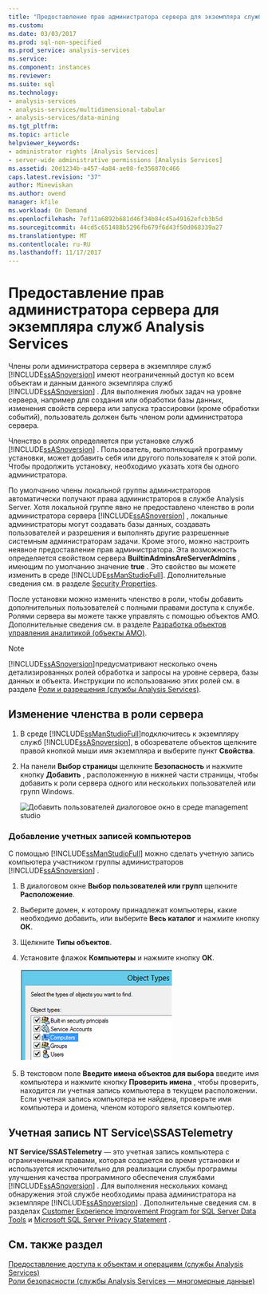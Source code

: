 ```yaml
---
title: "Предоставление прав администратора сервера для экземпляра служб Analysis Services | Документы Microsoft"
ms.custom: 
ms.date: 03/03/2017
ms.prod: sql-non-specified
ms.prod_service: analysis-services
ms.service: 
ms.component: instances
ms.reviewer: 
ms.suite: sql
ms.technology:
- analysis-services
- analysis-services/multidimensional-tabular
- analysis-services/data-mining
ms.tgt_pltfrm: 
ms.topic: article
helpviewer_keywords:
- administrator rights [Analysis Services]
- server-wide administrative permissions [Analysis Services]
ms.assetid: 20d1234b-a457-4a84-ae08-fe356870c466
caps.latest.revision: "37"
author: Minewiskan
ms.author: owend
manager: kfile
ms.workload: On Demand
ms.openlocfilehash: 7ef11a6892b681d46f34b84c45a49162efcb3b5d
ms.sourcegitcommit: 44cd5c651488b5296fb679f6d43f50d068339a27
ms.translationtype: MT
ms.contentlocale: ru-RU
ms.lasthandoff: 11/17/2017
---
```

# <a name="grant-server-admin-rights-to-an--analysis-services-instance"></a>Предоставление прав администратора сервера для экземпляра служб Analysis Services
  Члены роли администратора сервера в экземпляре служб [!INCLUDE[ssASnoversion](../../includes/ssasnoversion-md.md)] имеют неограниченный доступ ко всем объектам и данным данного экземпляра служб [!INCLUDE[ssASnoversion](../../includes/ssasnoversion-md.md)] . Для выполнения любых задач на уровне сервера, например для создания или обработки базы данных, изменения свойств сервера или запуска трассировки (кроме обработки событий), пользователь должен быть членом роли администратора сервера.  
  
 Членство в ролях определяется при установке служб [!INCLUDE[ssASnoversion](../../includes/ssasnoversion-md.md)] . Пользователь, выполняющий программу установки, может добавить себя или другого пользователя к этой роли. Чтобы продолжить установку, необходимо указать хотя бы одного администратора.  
  
 По умолчанию члены локальной группы администраторов автоматически получают права администраторов в службе Analysis Server. Хотя локальной группе явно не предоставлено членство в роли администратора сервера [!INCLUDE[ssASnoversion](../../includes/ssasnoversion-md.md)] , локальные администраторы могут создавать базы данных, создавать пользователей и разрешения и выполнять другие разрешенные системным администраторам задачи. Кроме этого, можно настроить неявное предоставление прав администратора. Эта возможность определяется свойством сервера **BuiltinAdminsAreServerAdmins** , имеющим по умолчанию значение **true** . Это свойство вы можете изменить в среде [!INCLUDE[ssManStudioFull](../../includes/ssmanstudiofull-md.md)]. Дополнительные сведения см. в разделе [Security Properties](../../analysis-services/server-properties/security-properties.md).  
  
 После установки можно изменить членство в роли, чтобы добавить дополнительных пользователей с полными правами доступа к службе. Ролями сервера вы можете также управлять с помощью объектов AMO. Дополнительные сведения см. в разделе [Разработка объектов управления аналитикой (объекты AMO)](../../analysis-services/multidimensional-models/analysis-management-objects/developing-with-analysis-management-objects-amo.md).  
  
> [!NOTE]  
>  [!INCLUDE[ssASnoversion](../../includes/ssasnoversion-md.md)]предусматривают несколько очень детализированных ролей обработка и запросы на уровне сервера, базы данных и объекта. Инструкции по использованию этих ролей см. в разделе [Роли и разрешения (службы Analysis Services)](../../analysis-services/multidimensional-models/roles-and-permissions-analysis-services.md).  
  
## <a name="modify-server-role-membership"></a>Изменение членства в роли сервера  
  
1.  В среде [!INCLUDE[ssManStudioFull](../../includes/ssmanstudiofull-md.md)]подключитесь к экземпляру служб [!INCLUDE[ssASnoversion](../../includes/ssasnoversion-md.md)], в обозревателе объектов щелкните правой кнопкой мыши имя экземпляра и выберите пункт **Свойства**.  
  
2.  На панели **Выбор страницы** щелкните **Безопасность** и нажмите кнопку **Добавить** , расположенную в нижней части страницы, чтобы добавить к роли сервера одного или нескольких пользователей или групп Windows.  
  
     ![Добавить пользователей диалоговое окно в среде management studio](../../analysis-services/instances/media/ssas-serveradminadd.png "добавить пользователей диалоговое окно в среде management studio")  
  
### <a name="add-computer-accounts"></a>Добавление учетных записей компьютеров  
 С помощью [!INCLUDE[ssManStudioFull](../../includes/ssmanstudiofull-md.md)] можно сделать учетную запись компьютера участником группы администраторов [!INCLUDE[ssASnoversion](../../includes/ssasnoversion-md.md)] .  
  
1.  В диалоговом окне **Выбор пользователей или групп** щелкните **Расположение**.  
  
2.  Выберите домен, к которому принадлежат компьютеры, какие необходимо добавить, или выберите **Весь каталог** и нажмите кнопку **ОК**.  
  
3.  Щелкните **Типы объектов**.  
  
4.  Установите флажок **Компьютеры** и нажмите кнопку **ОК**.  
  
     ![Добавление учетных записей компьютеров в качестве администраторов служб ssas](../../analysis-services/instances/media/ssas-in-ssms-computerobjects.png "добавить учетные записи компьютеров в качестве администраторов служб ssas")  
  
5.  В текстовом поле **Введите имена объектов для выбора** введите имя компьютера и нажмите кнопку **Проверить имена** , чтобы проверить, находится ли учетная запись компьютера в текущем расположении. Если учетная запись компьютера не найдена, проверьте имя компьютера и домена, членом которого является компьютер.  
  
## <a name="nt-servicessastelemetry-account"></a>Учетная запись NT Service\SSASTelemetry  
 **NT Service/SSASTelemetry** — это учетная запись компьютера с ограниченными правами, которая создается во время установки и используется исключительно для реализации службы программы улучшения качества программного обеспечения службами [!INCLUDE[ssASnoversion](../../includes/ssasnoversion-md.md)] . Для выполнения нескольких команд обнаружения этой службе необходимы права администратора на экземпляре [!INCLUDE[ssASnoversion](../../includes/ssasnoversion-md.md)] . Дополнительные сведения см. в разделах [Customer Experience Improvement Program for SQL Server Data Tools](../../sql-server/customer-experience-improvement-program-for-sql-server-data-tools.md) и [Microsoft SQL Server Privacy Statement](http://msdn.microsoft.com/library/57769f4a-5689-49a1-8298-e3c0db5106f8) .  
  
## <a name="see-also"></a>См. также раздел  
 [Предоставление доступа к объектам и операциям (службы Analysis Services)](../../analysis-services/multidimensional-models/authorizing-access-to-objects-and-operations-analysis-services.md)   
 [Роли безопасности (службы Analysis Services — многомерные данные)](../../analysis-services/multidimensional-models/olap-logical/security-roles-analysis-services-multidimensional-data.md)  
  
  
